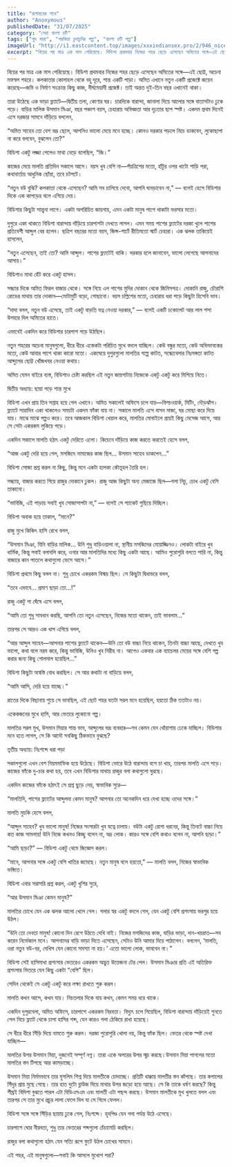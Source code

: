 ```yaml
---
title: "রূপান্তরের পথে"
author: "Anonymous"
publishedDate: "31/07/2025"
category: "সেরা বাংলা চটি"
tags: ["গুদ মারা", "পরকিয়া চুদাচুদির গল্প", "বাংলা চটি গল্প"]
imageUrl: "http://i1.eastcontent.top/images/xxxindiansex.pro/2/946_nice_doggystyle.jpg"
excerpt: "বিয়ের পর মাত্র এক মাস পেরিয়েছে। বিডিশা প্রথমবার নিজের শহর ছেড়ে এসেছেন অমিতের সঙ্গে—এই ছোট্ট, অচেনা মফস্বল শহরে। কলকাতার কোলাহল থেকে বহু দূরে, শান্ত একটি পাড়া। অমিত এখানে নতুন একটি প্রজেক্টে জয়েন করেছে..."
---
```


বিয়ের পর মাত্র এক মাস পেরিয়েছে। বিডিশা প্রথমবার নিজের শহর ছেড়ে এসেছেন অমিতের সঙ্গে—এই ছোট্ট, অচেনা মফস্বল শহরে। কলকাতার কোলাহল থেকে বহু দূরে, শান্ত একটি পাড়া। অমিত এখানে নতুন একটি প্রজেক্টে জয়েন করেছে—জমি ও নির্মাণ সংক্রান্ত কিছু কাজ, দীর্ঘমেয়াদী প্রজেক্ট। তাই অন্তত দুই-তিন বছর এখানেই থাকা।

তারা উঠেছে এক ভাড়া ফ্ল্যাটে—দ্বিতীয় তলা, কোণার ঘর। চারদিকে বারান্দা, জানালা দিয়ে আলোর সঙ্গে বাতাসটাও ঢুকে পড়ে। বাড়ির মালিক উসমান মিঞা, বছর পঞ্চাশ বয়স, চেহারায় অভিজ্ঞতা আর দৃঢ়তার ছাপ স্পষ্ট। একদম প্রথম দিনেই এসে দরজার সামনে দাঁড়িয়ে বললেন,

“অমিত সাহেব তো বেশ ভদ্র ছেলে, আপনিও ভালো মেয়ে মনে হচ্ছে। কোনও দরকার পড়লে নিচে ডাকবেন, লুকোছাপা না করে বলবেন, বুঝলেন তো?”

বিডিশা একটু লজ্জা পেলেও মাথা নেড়ে বলেছিল, “জি।”

কাজের মেয়ে মালতি প্রতিদিন সকালে আসে। বয়স খুব বেশি না—পঁয়ত্রিশের মতো, হাঁটুর ওপর খাটো শাড়ি পরা, কথাবার্তায় আধুনিক ছোঁয়া, তবে চটপটে।

“নতুন বউ বুঝি? কলকাতা থেকে এসেছেন? আমি সব চালিয়ে দেবো, আপনি ঘাবড়াবেন না,” — বলেই হেসে বিডিশার দিকে এক কাপড়ের থলে এগিয়ে দেয়।

বিডিশার কিছুটা সান্ত্বনা লাগে। একটা অপরিচিত জায়গায়, এমন একটা মানুষ পাশে থাকাটা ভরসার মতো।

দুপুরে একা থাকতে বিডিশা বারান্দায় দাঁড়িয়ে চারপাশটা দেখতে লাগল। এমন সময় পাশের ফ্ল্যাটের দরজা খুলে পাশের প্রতিবেশী আব্দুল বের হলেন। ছত্রিশ বছরের মতো বয়স, জিন্স-শার্টে রীতিমতো স্মার্ট চেহারা। এক ঝলক তাকিয়েই হাসলেন,

“নতুন এসেছেন, তাই তো? আমি আব্দুল। পাশের ফ্ল্যাটেই থাকি। দরকার হলে জানাবেন, ভালো লেগেছে আপনাদের আসায়।”

বিডিশাও মাথা হেঁট করে একটু হাসল।

সন্ধ্যার দিকে অমিত ফিরল বাজার থেকে। সঙ্গে নিয়ে এল পাশের মুদির দোকান থেকে জিনিসপত্র। দোকানি রাজু, চৌরাশি রোডের মাথায় তার দোকান—মোটামুটি বড়ো, গোছানো। বয়স চল্লিশের মতো, চেহারায় ধরা পড়ে কিছুটা হিসেবি ভাব।

“দাদা বলল, নতুন বউ এসেছে, তাই একটু বাড়তি যত্ন নেওয়া দরকার,” — বলেই একটি চকোলেট আর লাল শসা উপহার দিল অমিতের হাতে।

এভাবেই একদিন করে বিডিশার চারপাশ গড়ে উঠছিল।

নতুন শহরের অচেনা মানুষগুলো, ধীরে ধীরে একেকটা পরিচিত মুখে বদলে যাচ্ছিল। কেউ বন্ধুর মতো, কেউ অভিভাবকের মতো, কেউ আবার পাশে থাকা কারো মতো। একঘেয়ে দুপুরগুলো মালতির গল্পে কাটত, সন্ধ্যেবেলার নিঃসঙ্গতা কাটত আব্দুলের ছোট্ট খোঁজখবর নেওয়া কথায়।

অমিত যেমন বাইরে ব্যস্ত, বিডিশাও চেষ্টা করছিল এই নতুন জায়গাটায় নিজেকে একটু একটু করে মিশিয়ে নিতে।


দ্বিতীয় অধ্যায়: ছায়া পড়ে শান্ত মুখে

বিডিশা এখন প্রায় তিন সপ্তাহ হয়ে গেল এখানে। অমিত সকালেই অফিসে চলে যায়—ফিল্ডওয়ার্ক, মিটিং, দৌড়ঝাঁপ। ফ্ল্যাটে সারাদিন একা থাকলেও সময়টা একদম ফাঁকা যায় না। সকালে মালতি এসে বাসন মাজা, ঘর মোছা করে দিয়ে যায়। মাঝে মাঝে গল্পও করে। তবে আজকাল বিডিশা খেয়াল করে, মালতির মোবাইলে প্রায়ই কিছু মেসেজ আসে, আর সে সেটা একরকম লুকিয়ে পড়ে।

একদিন সকালে মালতি হঠাৎ একটু দেরিতে এলো। কিচেনে দাঁড়িয়ে কাজ করতে করতেই হেসে বলল,

“আজ একটু দেরি হয়ে গেল, মসজিদে নামাজের কাজ ছিল… উসমান সাহেব ডাকলেন…”

বিডিশা সোজা প্রশ্ন করল না কিছু, কিন্তু মনে একটা হালকা কৌতূহল তৈরি হল।

সন্ধ্যায়, বাজার করতে গিয়ে রাজুর দোকানে ঢুকল। রাজু আজ কিছুটা অন্য মেজাজে ছিল—গলা নিচু, চোখ একটু বেশি তাকানো।

“ভাবিজি, এই পাড়ায় সবাই খুব সোজাসাপটা না,” — বলেই সে প্যাকেট গুছিয়ে দিচ্ছিল।

বিডিশা অবাক হয়ে তাকাল, “মানে?”

রাজু মুখে কিঞ্চিৎ হাসি রেখে বলল,

“উসমান মিঞা, যিনি বাড়ির মালিক… উনি শুধু বাড়িওয়ালা না, স্থানীয় মসজিদের মোয়াজ্জিনও। লোকটা বাইরে খুব ধার্মিক, কিন্তু সবাই বলাবলি করে, ওনার আর মালতিদির মধ্যে কিছু একটা আছে। আমিও পুরোপুরি বলতে পারি না, কিন্তু বাজারে কান পাতলে কথাগুলো ভেসে আসে।”

বিডিশা প্রথমে কিছু বলল না। শুধু চোখে একরকম বিস্ময় ছিল। সে কিছুটা দ্বিধাভরে বলল,

“তবে এভাবে… প্রমাণ ছাড়া তো…!”

রাজু একটু গা ঘেঁষে এসে বলল,

“আমি তো শুধু সাবধান করছি, আপনি তো নতুন এসেছেন, নিজের মতো থাকেন, তাই ভাবলাম…”

তারপর সে আরও এক ধাপ এগিয়ে বলল,

“আর আব্দুল সাহেব—আপনার পাশের ফ্ল্যাটে থাকেন—উনি তো বউ বাচ্চা নিয়ে থাকেন, তিনটা বাচ্চা আছে, দেখতে খুব ভালো, কথা বলে নরম করে, কিন্তু ভাবিজি, উনিও খুব নিরীহ না। আগেও একবার এক ব্যাচেলর মেয়ের সঙ্গে বেশি গল্প করার জন্য কিছু গোলমাল হয়েছিল…”

বিডিশা কিছুটা অস্বস্তি বোধ করছিল। সে আর কথাটা না বাড়িয়ে বলল,

“আমি আসি, দেরি হয়ে যাচ্ছে।”

রাতের দিকে বিছানায় শুয়ে সে ভাবছিল, এই ছোট শহর যতটা সরল মনে হয়েছিল, হয়তো ঠিক ততটাও নয়।

একেকজনের মুখে হাসি, আর ভেতরে লুকোনো গল্প।

মালতির সরল মুখ, উসমান মিয়ার শান্ত ভাব, আব্দুলের ভদ্র ব্যবহার—সব কেমন যেন ধোঁয়াশায় ঢেকে যাচ্ছিল। বিডিশার মনে হতে লাগল, সে কি আদৌ সবকিছু ঠিকভাবে বুঝছে?


তৃতীয় অধ্যায়: নিঃশব্দে ধরা পড়া

সকালগুলো এখন বেশ নিয়মমাফিক হয়ে উঠেছে। বিডিশা ভোরে উঠে বারান্দায় বসে চা খায়, তারপর মালতি এসে পড়ে। কাজের ফাঁকে দু-চার কথা হয়, তবে এখন বিডিশার মাথায় রাজুর বলা কথাগুলো ঘুরছে।

একদিন কাজের ফাঁকে হঠাৎই সে প্রশ্ন ছুড়ে দেয়, স্বাভাবিক সুরে—

“মালতিদি, পাশের ফ্ল্যাটের আব্দুলদা কেমন মানুষ? আপনার তো অনেকদিন ধরে দেখা হচ্ছে ওদের সঙ্গে।”

মালতি মুচকি হেসে বলল,

“আব্দুল সাহেব? খুব ভালো মানুষ! নিজের সংসারটা খুব যত্নে চালায়। বউটা একটু রোগা ধরনের, কিন্তু তিনটে বাচ্চা নিয়ে কত কাজ সামলায়! উনি নিজে কখনও কিচ্ছু বলেন না, ভদ্র লোক। কারও সঙ্গে বেশি কথাও বলেন না, আপনি ছাড়া।”

“আমি ছাড়া?” — বিডিশা একটু থেমে জিজ্ঞেস করল।

“মানে, আপনার সঙ্গে একটু বেশি খাতির জমেছে। নতুন মানুষ বলে হয়তো,” — মালতি বলল, নিজের স্বাভাবিক ভঙ্গিতে।

বিডিশা এবার সরাসরি প্রশ্ন করল, একটু খুশির সুরে,

“আর উসমান মিঞা কেমন মানুষ?”

মালতির চোখে যেন এক ঝলক আলো খেলে গেল। গলার স্বর একটু বদলে গেল, যেন একটু বেশি প্রশংসায় ভরপুর হয়ে উঠল।

“উনি তো দেবতা মানুষ! কোনো দিন রেগে উঠতে দেখি নাই। নিজের মসজিদের কাজ, বাড়ির ভাড়া, দান-খয়রাত—সব করেন নির্ভেজাল মনে। আপনাদের বাড়ি ভাড়া দিতে এসেছেন, সেটাও উনি আমার দিয়ে পাঠালেন। বললেন, ‘মালতি, ওরা নতুন বউ-বর, দেখিস যেন কোনো সমস্যা না হয়।’ এতো ভালো লোক, ভাববেন না।”

বিডিশা সেই হাসিমাখা প্রশংসার ভেতরেও একরকম অদ্ভুত উত্তেজনা টের পেল। উসমান মিঞার প্রতি এই অতিরিক্ত প্রশংসার ভিতরে যেন কিছু একটা “বেশি” ছিল।

সেদিন থেকেই সে একটু একটু করে লক্ষ্য রাখতে শুরু করল।

মালতি কখন আসে, কখন যায়। নিচতলার দিকে যায় কখন, কেমন সময় ধরে থাকে।

একদিন দুপুরবেলা, অমিত অফিসে, চারপাশে একরকম নিরবতা। বিদ্যুৎ চলে গিয়েছিল, বিডিশা বারান্দায় দাঁড়িয়েই শুনতে পেল নিচে ফ্ল্যাট থেকে চাপা হাসির শব্দ, যেন কারও গলা ঠেকিয়ে রাখা হয়েছে।

সে ধীরে ধীরে সিঁড়ি দিয়ে নামতে শুরু করল। দরজা পুরোপুরি খোলা নয়, কিন্তু ফাঁক ছিল। ভেতর থেকে স্পষ্ট দেখা যাচ্ছিল—

মালতির উপর উসমান মিয়া, দুজনেই সম্পূর্ণ নগ্ন। তারা একে অপরের উপর স্মুচ করছে।উসমান মিয়া পাগলের মতো মালতির স্তন টিপছে আর কামড়াচ্ছে।

উসমান মিয়া নির্মমভাবে তার মুসলিম শিশ্ন দিয়ে মালতীকে চোদাচ্ছে। প্রতিটি ধাক্কায় মালতীর স্তন কাঁপছে। তার কপালের সিঁদুর প্রায় মুছে গেছে। তার হাত দুটো ব্লাউজ দিয়ে মাথার উপর জড়ো হয়ে আছে। সে কি তাকে ধর্ষণ করছে? কিন্তু শীঘ্রই বিদিশা বুঝতে পারল এটা বিডিএসএম এবং মালতী এটা পছন্দ করছে। উসমান মালতীকে মুখ খুলতে বলল এবং তারপর সে তার মুখে প্রচুর লালা ফেলে দিল যা সে গিলে ফেলল।

বিডিশা সঙ্গে সঙ্গে সিঁড়ির ছায়ায় ঢুকে গেল, নিঃশব্দে। হৃদপিণ্ড যেন গলা পর্যন্ত উঠে এসেছে।

চারপাশে ঘোর নীরবতা, শুধু তার ভেতরের শব্দগুলো চেঁচামেচি করছিল।

রাজুর বলা কথাগুলো হঠাৎ যেন সত্যি রূপে ফুটে উঠল চোখের সামনে।

এই শহর, এই মানুষগুলো—সবাই কি আসলে মুখোশ পরা?
